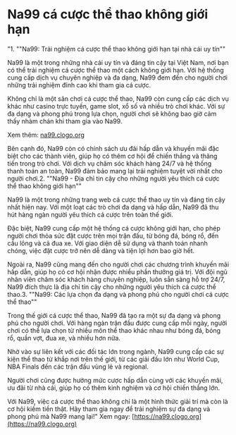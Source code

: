 # Na99 cá cược thể thao không giới hạn
"1. ""Na99: Trải nghiệm cá cược thể thao không giới hạn tại nhà cái uy tín""

Na99 là một trong những nhà cái uy tín và đáng tin cậy tại Việt Nam, nơi bạn có thể trải nghiệm cá cược thể thao một cách không giới hạn. Với hệ thống cung cấp dịch vụ chuyên nghiệp và đa dạng, Na99 đem đến cho người chơi những trải nghiệm đỉnh cao khi tham gia cá cược.

Không chỉ là một sân chơi cá cược thể thao, Na99 còn cung cấp các dịch vụ khác như casino trực tuyến, game slot, xổ số và nhiều trò chơi khác. Với sự đa dạng và phong phú trong lựa chọn, người chơi sẽ không bao giờ cảm thấy nhàm chán khi tham gia vào Na99.

Xem thêm: [na99.clogo.org](https://na99.clogo.org)

Bên cạnh đó, Na99 còn có chính sách ưu đãi hấp dẫn và khuyến mãi đặc biệt cho các thành viên, giúp họ có thêm cơ hội để chiến thắng và thăng tiến trong trò chơi. Với dịch vụ chăm sóc khách hàng 24/7 và hệ thống thanh toán an toàn, Na99 đảm bảo mang lại trải nghiệm tuyệt vời nhất cho người chơi.2. ""Na99 - Địa chỉ tin cậy cho những người yêu thích cá cược thể thao không giới hạn""

Na99 là một trong những trang web cá cược thể thao uy tín và đáng tin cậy nhất hiện nay. Với một loạt các trò chơi đa dạng và hấp dẫn, Na99 đã thu hút hàng ngàn người yêu thích cá cược trên toàn thế giới.

Đặc biệt, Na99 cung cấp một hệ thống cá cược không giới hạn, cho phép người chơi thỏa sức đặt cược trên mọi trận đấu, từ bóng đá, bóng rổ, đến cầu lông và cả đua xe. Với giao diện dễ sử dụng và thanh toán nhanh chóng, việc đặt cược trở nên dễ dàng và tiện lợi hơn bao giờ hết.

Ngoài ra, Na99 cũng mang đến cho người chơi các chương trình khuyến mãi hấp dẫn, giúp họ có cơ hội nhận được nhiều phần thưởng giá trị. Với đội ngũ nhân viên chăm sóc khách hàng chuyên nghiệp, luôn sẵn sàng hỗ trợ 24/7, Na99 đích thực là địa chỉ tin cậy cho những người yêu thích cá cược thể thao.3. ""Na99: Các lựa chọn đa dạng và phong phú cho người chơi cá cược thể thao""

Trong thế giới cá cược thể thao, Na99 đã tạo ra một sự đa dạng và phong phú cho người chơi. Với hàng ngàn trận đấu được cung cấp mỗi ngày, người chơi có thể lựa chọn từ nhiều môn thể thao khác nhau như bóng đá, bóng rổ, quần vợt, đua xe, và nhiều hơn nữa.

Nhờ vào sự liên kết với các đối tác lớn trong ngành, Na99 cung cấp các sự kiện thể thao từ khắp nơi trên thế giới, từ các giải đấu lớn như World Cup, NBA Finals đến các trận đấu vùng lẻ và regional.

Người chơi cũng được hưởng mức cược hấp dẫn cùng với các khuyến mãi, ưu đãi từ nhà cái, giúp họ có thêm kinh nghiệm và cơ hội chiến thắng lớn.

Với Na99, việc cá cược thể thao không chỉ là một hình thức giải trí mà còn là cơ hội kiếm tiền thật. Hãy tham gia ngay để trải nghiệm sự đa dạng và phong phú mà Na99 mang lại!"
Xem ngay: [https://na99.clogo.org](https://na99.clogo.org)
